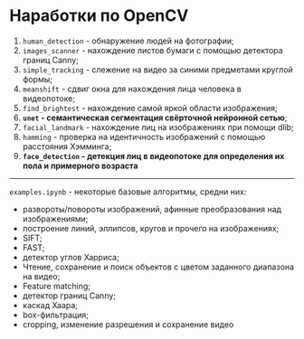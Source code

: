 # Наработки по OpenCV



1. `human_detection` - обнаружение людей на фотографии;       
2. `images_scanner` - нахождение листов бумаги с помощью детектора границ Canny;      
3. `simple_tracking` - слежение на видео за синими предметами круглой формы;         
4. `meanshift` - сдвиг окна для нахождения лица человека в видеопотоке;     
5. `find_brightest` - нахождение самой яркой области изображения;               
6. **`unet` - семантическая сегментация свёрточной нейронной сетью**;       
7. `facial_landmark` - нахождение лиц на изображениях при помощи dlib;          
8. `hamming` - проверка на идентичность изображений с помощью расстояния Хэмминга;
9. **`face_detection` - детекция лиц в видеопотоке для определения их пола и примерного возраста**

-----

`examples.ipynb` - некоторые базовые алгоритмы, средни них:      
- развороты/повороты изображений, афинные преобразования над изображениями;    
- построение линий, эллипсов, кругов и прочего на изображениях;      
- SIFT;     
- FAST;      
- детектор углов Харриса;       
- Чтение, сохранение и поиск объектов с цветом заданного диапазона на видео;
- Feature matching;
- детектор границ Canny;
- каскад Хаара;
- box-фильтрация;
- cropping, изменение разрешения и сохранение видео
